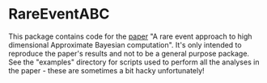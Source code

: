 # RareEventABC

This package contains code for the [paper](http://arxiv.org/abs/1611.02492) "A rare event approach to high dimensional Approximate
Bayesian computation".
It's only intended to reproduce the paper's results and not to be a general purpose package.
See the "examples" directory for scripts used to perform all the analyses in the paper - these are sometimes a bit hacky unfortunately!
